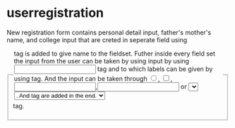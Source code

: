 # userregistration
New registration form contains personal detail input, father's mother's name, and college input that are creted in seperate field using <fieldset> tag.
  <legend> tag is added to give name to the fieldset.
    Futher inside every field set the input from the user can be taken by using input by using <input> tag and to which labels can be given by using <label> tag.
    And the input can be taken through <input type="radio">, <input type="checkbox">, <input type="email">,<input type="text"> or <select> tag
    And further in <select> tag contains <option>.
    And <button> tag are added in the end.

